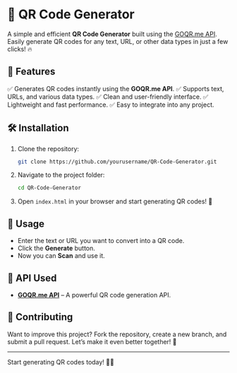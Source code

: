 # 🚀 QR Code Generator

A simple and efficient **QR Code Generator** built using the [GOQR.me API](https://goqr.me/api/). Easily generate QR codes for any text, URL, or other data types in just a few clicks! 🔥

## 🎯 Features

✅ Generates QR codes instantly using the **GOQR.me API**.
✅ Supports text, URLs, and various data types.
✅ Clean and user-friendly interface.
✅ Lightweight and fast performance.
✅ Easy to integrate into any project.

## 🛠 Installation

1. Clone the repository:
   ```sh
   git clone https://github.com/yourusername/QR-Code-Generator.git
   ```
2. Navigate to the project folder:
   ```sh
   cd QR-Code-Generator
   ```
3. Open `index.html` in your browser and start generating QR codes! 🎉

## 🚀 Usage

- Enter the text or URL you want to convert into a QR code.
- Click the **Generate** button.
- Now you can **Scan** and use it.

## 🔗 API Used

- **[GOQR.me API](https://goqr.me/api/)** – A powerful QR code generation API.

## 🤝 Contributing

Want to improve this project? Fork the repository, create a new branch, and submit a pull request. Let’s make it even better together! 🚀


---


Start generating QR codes today! 📱🔗


